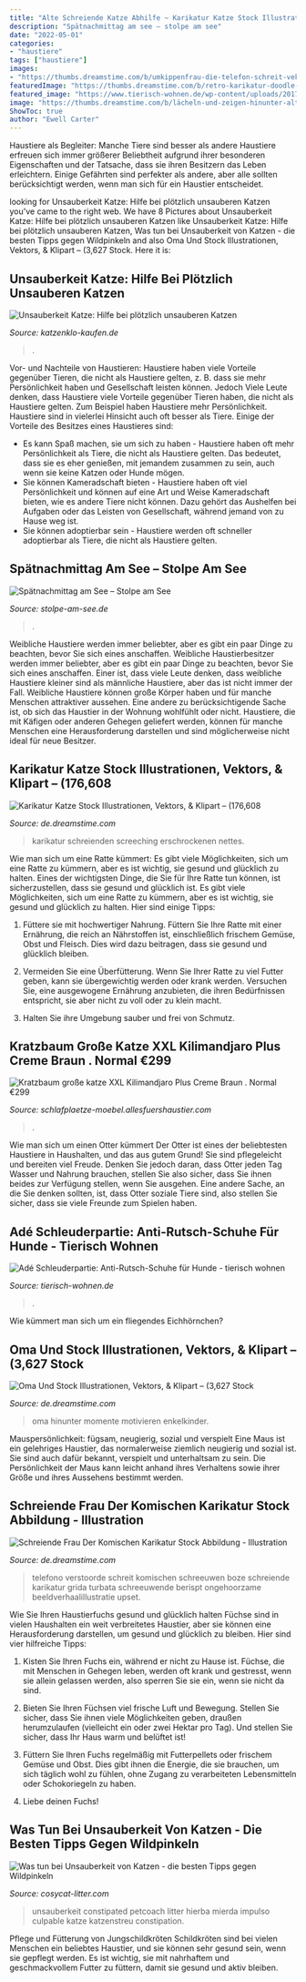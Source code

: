 ```yaml
---
title: "Alte Schreiende Katze Abhilfe ~ Karikatur Katze Stock Illustrationen, Vektors, &amp; Klipart – (176,608"
description: "Spätnachmittag am see – stolpe am see"
date: "2022-05-01"
categories:
- "haustiere"
tags: ["haustiere"]
images:
- "https://thumbs.dreamstime.com/b/umkippenfrau-die-telefon-schreit-vektorkarikaturillustration-der-umgekippten-frau-schreiend-verärgerte-tränen-brüllt-139607608.jpg"
featuredImage: "https://thumbs.dreamstime.com/b/retro-karikatur-doodle-einer-schreienden-katze-eine-kreative-illustrierte-147684667.jpg"
featured_image: "https://www.tierisch-wohnen.de/wp-content/uploads/2017/06/anti-rutsch-schuhe-fuer-hunde-700x303.jpg"
image: "https://thumbs.dreamstime.com/b/lächeln-und-zeigen-hinunter-alte-karikatur-oma-vektor-illustration-retro-lustige-netter-clipartentwurf-148870128.jpg"
ShowToc: true
author: "Ewell Carter"
---
```



Haustiere als Begleiter: Manche Tiere sind besser als andere
Haustiere erfreuen sich immer größerer Beliebtheit aufgrund ihrer besonderen Eigenschaften und der Tatsache, dass sie ihren Besitzern das Leben erleichtern. Einige Gefährten sind perfekter als andere, aber alle sollten berücksichtigt werden, wenn man sich für ein Haustier entscheidet.

	

		
looking for Unsauberkeit Katze: Hilfe bei plötzlich unsauberen Katzen you've came to the right web. We have 8 Pictures about Unsauberkeit Katze: Hilfe bei plötzlich unsauberen Katzen like Unsauberkeit Katze: Hilfe bei plötzlich unsauberen Katzen, Was tun bei Unsauberkeit von Katzen - die besten Tipps gegen Wildpinkeln and also Oma Und Stock Illustrationen, Vektors, &amp; Klipart – (3,627 Stock. Here it is:
		
    
## Unsauberkeit Katze: Hilfe Bei Plötzlich Unsauberen Katzen

<img loading=lazy src="https://www.katzenklo-kaufen.de/wp-content/plugins/aawp/public/image.php?url=aHR0cHM6Ly9pbWFnZXMtZXUuc3NsLWltYWdlcy1hbWF6b24uY29tL2ltYWdlcy9JLzUxWGdJRmZBSjZMLl9TTDE2MF8uanBn" onerror="this.onerror=null;this.src='https://tse3.mm.bing.net/th?id=OIP.8MSbir9eKJeK7OKozFZekQAAAA&amp;pid=15.1';" alt="Unsauberkeit Katze: Hilfe bei plötzlich unsauberen Katzen">

_Source: katzenklo-kaufen.de_

>. 

	

Vor- und Nachteile von Haustieren: Haustiere haben viele Vorteile gegenüber Tieren, die nicht als Haustiere gelten, z. B. dass sie mehr Persönlichkeit haben und Gesellschaft leisten können. Jedoch
Viele Leute denken, dass Haustiere viele Vorteile gegenüber Tieren haben, die nicht als Haustiere gelten. Zum Beispiel haben Haustiere mehr Persönlichkeit. Haustiere sind in vielerlei Hinsicht auch oft besser als Tiere. Einige der Vorteile des Besitzes eines Haustieres sind:
- Es kann Spaß machen, sie um sich zu haben - Haustiere haben oft mehr Persönlichkeit als Tiere, die nicht als Haustiere gelten. Das bedeutet, dass sie es eher genießen, mit jemandem zusammen zu sein, auch wenn sie keine Katzen oder Hunde mögen.
- Sie können Kameradschaft bieten - Haustiere haben oft viel Persönlichkeit und können auf eine Art und Weise Kameradschaft bieten, wie es andere Tiere nicht können. Dazu gehört das Aushelfen bei Aufgaben oder das Leisten von Gesellschaft, während jemand von zu Hause weg ist.
- Sie können adoptierbar sein - Haustiere werden oft schneller adoptierbar als Tiere, die nicht als Haustiere gelten.

    
## Spätnachmittag Am See – Stolpe Am See

<img loading=lazy src="https://stolpe-am-see.de/wp-content/uploads/2016/11/Fliegende-Gänse.jpg" onerror="this.onerror=null;this.src='https://tse2.mm.bing.net/th?id=OIP.aCeqsV9Hx5ZzUWvSu1p1FQAAAA&amp;pid=15.1';" alt="Spätnachmittag am See – Stolpe am See">

_Source: stolpe-am-see.de_

>. 

	

Weibliche Haustiere werden immer beliebter, aber es gibt ein paar Dinge zu beachten, bevor Sie sich eines anschaffen.
Weibliche Haustierbesitzer werden immer beliebter, aber es gibt ein paar Dinge zu beachten, bevor Sie sich eines anschaffen. Einer ist, dass viele Leute denken, dass weibliche Haustiere kleiner sind als männliche Haustiere, aber das ist nicht immer der Fall. Weibliche Haustiere können große Körper haben und für manche Menschen attraktiver aussehen. Eine andere zu berücksichtigende Sache ist, ob sich das Haustier in der Wohnung wohlfühlt oder nicht. Haustiere, die mit Käfigen oder anderen Gehegen geliefert werden, können für manche Menschen eine Herausforderung darstellen und sind möglicherweise nicht ideal für neue Besitzer.

    
## Karikatur Katze Stock Illustrationen, Vektors, &amp; Klipart – (176,608

<img loading=lazy src="https://thumbs.dreamstime.com/b/retro-karikatur-doodle-einer-schreienden-katze-eine-kreative-illustrierte-147684667.jpg" onerror="this.onerror=null;this.src='https://tse1.mm.bing.net/th?id=OIP.kIyGXlD-s-8L5--ps-fD2gHaHa&amp;pid=15.1';" alt="Karikatur Katze Stock Illustrationen, Vektors, &amp; Klipart – (176,608">

_Source: de.dreamstime.com_

>karikatur schreienden screeching erschrockenen nettes. 

	

Wie man sich um eine Ratte kümmert: Es gibt viele Möglichkeiten, sich um eine Ratte zu kümmern, aber es ist wichtig, sie gesund und glücklich zu halten.
Eines der wichtigsten Dinge, die Sie für Ihre Ratte tun können, ist sicherzustellen, dass sie gesund und glücklich ist. Es gibt viele Möglichkeiten, sich um eine Ratte zu kümmern, aber es ist wichtig, sie gesund und glücklich zu halten. Hier sind einige Tipps:
1. Füttere sie mit hochwertiger Nahrung. Füttern Sie Ihre Ratte mit einer Ernährung, die reich an Nährstoffen ist, einschließlich frischem Gemüse, Obst und Fleisch. Dies wird dazu beitragen, dass sie gesund und glücklich bleiben.

2. Vermeiden Sie eine Überfütterung. Wenn Sie Ihrer Ratte zu viel Futter geben, kann sie übergewichtig werden oder krank werden. Versuchen Sie, eine ausgewogene Ernährung anzubieten, die ihren Bedürfnissen entspricht, sie aber nicht zu voll oder zu klein macht.

3. Halten Sie ihre Umgebung sauber und frei von Schmutz.

    
## Kratzbaum Große Katze XXL Kilimandjaro Plus Creme Braun . Normal €299

<img loading=lazy src="https://images-na.ssl-images-amazon.com/images/I/518YLhd8ZOL.jpg" onerror="this.onerror=null;this.src='https://tse2.mm.bing.net/th?id=OIP.IXeZ6jc715GXbsW010zeQgAAAA&amp;pid=15.1';" alt="Kratzbaum große katze XXL Kilimandjaro Plus Creme Braun . Normal €299">

_Source: schlafplaetze-moebel.allesfuershaustier.com_

>. 

	

Wie man sich um einen Otter kümmert
Der Otter ist eines der beliebtesten Haustiere in Haushalten, und das aus gutem Grund! Sie sind pflegeleicht und bereiten viel Freude. Denken Sie jedoch daran, dass Otter jeden Tag Wasser und Nahrung brauchen, stellen Sie also sicher, dass Sie ihnen beides zur Verfügung stellen, wenn Sie ausgehen. Eine andere Sache, an die Sie denken sollten, ist, dass Otter soziale Tiere sind, also stellen Sie sicher, dass sie viele Freunde zum Spielen haben.

    
## Adé Schleuderpartie: Anti-Rutsch-Schuhe Für Hunde - Tierisch Wohnen

<img loading=lazy src="https://www.tierisch-wohnen.de/wp-content/uploads/2017/06/anti-rutsch-schuhe-fuer-hunde-700x303.jpg" onerror="this.onerror=null;this.src='https://tse4.mm.bing.net/th?id=OIP.DFuc4x8lhKZECv4LzX5DoAHaDN&amp;pid=15.1';" alt="Adé Schleuderpartie: Anti-Rutsch-Schuhe für Hunde - tierisch wohnen">

_Source: tierisch-wohnen.de_

>. 

	

Wie kümmert man sich um ein fliegendes Eichhörnchen?

    
## Oma Und Stock Illustrationen, Vektors, &amp; Klipart – (3,627 Stock

<img loading=lazy src="https://thumbs.dreamstime.com/b/lächeln-und-zeigen-hinunter-alte-karikatur-oma-vektor-illustration-retro-lustige-netter-clipartentwurf-148870128.jpg" onerror="this.onerror=null;this.src='https://tse1.mm.bing.net/th?id=OIP.dLdWJPjSnbe9ppYbZtH5wgHaIu&amp;pid=15.1';" alt="Oma Und Stock Illustrationen, Vektors, &amp; Klipart – (3,627 Stock">

_Source: de.dreamstime.com_

>oma hinunter momente motivieren enkelkinder. 

	

Mauspersönlichkeit: fügsam, neugierig, sozial und verspielt
Eine Maus ist ein gelehriges Haustier, das normalerweise ziemlich neugierig und sozial ist. Sie sind auch dafür bekannt, verspielt und unterhaltsam zu sein. Die Persönlichkeit der Maus kann leicht anhand ihres Verhaltens sowie ihrer Größe und ihres Aussehens bestimmt werden.

    
## Schreiende Frau Der Komischen Karikatur Stock Abbildung - Illustration

<img loading=lazy src="https://thumbs.dreamstime.com/b/umkippenfrau-die-telefon-schreit-vektorkarikaturillustration-der-umgekippten-frau-schreiend-verärgerte-tränen-brüllt-139607608.jpg" onerror="this.onerror=null;this.src='https://tse1.mm.bing.net/th?id=OIP.7W9TDZAHNsGiugjs2fiLdQHaI-&amp;pid=15.1';" alt="Schreiende Frau Der Komischen Karikatur Stock Abbildung - Illustration">

_Source: de.dreamstime.com_

>telefono verstoorde schreit komischen schreeuwen boze schreiende karikatur grida turbata schreeuwende berispt ongehoorzame beeldverhaalillustratie upset. 

	

Wie Sie Ihren Haustierfuchs gesund und glücklich halten
Füchse sind in vielen Haushalten ein weit verbreitetes Haustier, aber sie können eine Herausforderung darstellen, um gesund und glücklich zu bleiben. Hier sind vier hilfreiche Tipps:
1. Kisten Sie Ihren Fuchs ein, während er nicht zu Hause ist. Füchse, die mit Menschen in Gehegen leben, werden oft krank und gestresst, wenn sie allein gelassen werden, also sperren Sie sie ein, wenn sie nicht da sind.

2. Bieten Sie Ihren Füchsen viel frische Luft und Bewegung. Stellen Sie sicher, dass Sie ihnen viele Möglichkeiten geben, draußen herumzulaufen (vielleicht ein oder zwei Hektar pro Tag). Und stellen Sie sicher, dass Ihr Haus warm und belüftet ist!

3. Füttern Sie Ihren Fuchs regelmäßig mit Futterpellets oder frischem Gemüse und Obst. Dies gibt ihnen die Energie, die sie brauchen, um sich täglich wohl zu fühlen, ohne Zugang zu verarbeiteten Lebensmitteln oder Schokoriegeln zu haben.

4. Liebe deinen Fuchs!

    
## Was Tun Bei Unsauberkeit Von Katzen - Die Besten Tipps Gegen Wildpinkeln

<img loading=lazy src="https://www.cosycat-litter.com/wp-content/uploads/2018/05/Unsauberkeit-bei-Katzen.jpg" onerror="this.onerror=null;this.src='https://tse3.mm.bing.net/th?id=OIP.pbkEipRb2mRFouC-Btj-OQHaE8&amp;pid=15.1';" alt="Was tun bei Unsauberkeit von Katzen - die besten Tipps gegen Wildpinkeln">

_Source: cosycat-litter.com_

>unsauberkeit constipated petcoach litter hierba mierda impulso culpable katze katzenstreu constipation. 

	

Pflege und Fütterung von Jungschildkröten
Schildkröten sind bei vielen Menschen ein beliebtes Haustier, und sie können sehr gesund sein, wenn sie gepflegt werden. Es ist wichtig, sie mit nahrhaftem und geschmackvollem Futter zu füttern, damit sie gesund und aktiv bleiben.


